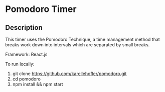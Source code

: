 # Pomodoro Timer

## Description
This timer uses the Pomodoro Technique, a time management method that breaks work down into intervals which are separated by small breaks.
 
Framework: React.js

To run locally:
1. git clone https://github.com/karellehofler/pomodoro.git
2. cd pomodoro
3. npm install && npm start
